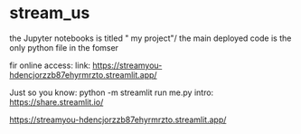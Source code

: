 # stream_us

the Jupyter notebooks is titled " my project"/
the main deployed code is the only python file in the fomser 

fir online access: 
link: https://streamyou-hdencjorzzb87ehyrmrzto.streamlit.app/

Just so you know: python -m streamlit run me.py
intro: https://share.streamlit.io/


https://streamyou-hdencjorzzb87ehyrmrzto.streamlit.app/
